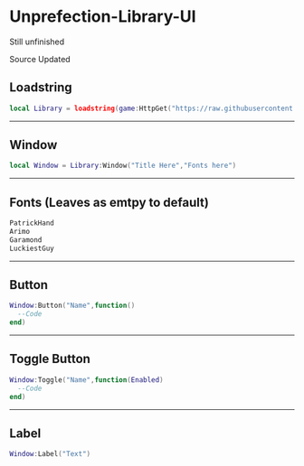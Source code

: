 # Unprefection-Library-UI

Still unfinished

Source Updated

## Loadstring

```lua
local Library = loadstring(game:HttpGet("https://raw.githubusercontent.com/ThanaphatSuporn/Unprefection-Library-UI/refs/heads/main/Source"))()
```
---

## Window

```lua
local Window = Library:Window("Title Here","Fonts here")
```
---

## Fonts (Leaves as emtpy to default)

```txt
PatrickHand
Arimo
Garamond
LuckiestGuy
```
---

## Button

```lua
Window:Button("Name",function()
  --Code
end)
```
---

## Toggle Button

```lua
Window:Toggle("Name",function(Enabled)
  --Code
end)
```

---

## Label

```lua
Window:Label("Text")
```
